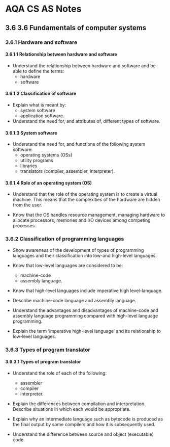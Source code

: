 # AQA CS AS Notes

## 3.6 3.6	Fundamentals of computer systems 

### 3.6.1 	Hardware  and software
#### 3.6.1.1 Relationship  between hardware and software
+ Understand the relationship between hardware and software and be able to define the terms:
    + hardware
	+ software

#### 3.6.1.2 Classification of software
+ Explain what is meant by:
	+ system software
	+ application software.
+ Understand the need for, and attributes of, different types of software.

#### 3.6.1.3 System software
+ Understand the need for, and functions of the following system software:
	+ operating systems (OSs)
	+ utility programs
	+ libraries
	+ translators (compiler, assembler, interpreter).

#### 3.6.1.4 Role of an operating system (OS)
+ Understand that the role of the operating system is to create a virtual machine. This means that the complexities of the hardware are hidden from the user.

+ Know that the OS handles resource management, managing hardware to allocate processors, memories and I/O devices among competing processes.

### 3.6.2 	Classification of programming languages
+ Show awareness of the development of types of programming languages and their classification into low-and high-level languages.
+ Know that low-level languages are considered to be:
	+ machine-code
	+ assembly language.

+ Know that high-level languages include imperative high level-language.
+ Describe machine-code language and assembly language.
+ Understand the advantages and disadvantages of machine-code and assembly language programming compared with high-level language programming.
+ Explain the term ‘imperative high-level language’ and its relationship to low-level languages.

### 3.6.3 Types of program  translator
#### 3.6.3.1 Types of program translator
+ Understand the role of each of the following:
	+ assembler
	+ compiler
	+ interpreter.

+ Explain the differences between compilation and interpretation. Describe situations in which each would be appropriate.

+ Explain why an intermediate language such as bytecode is produced as the final output by some compilers and how it is subsequently used.

+ Understand the difference between source and object (executable) code.

	

